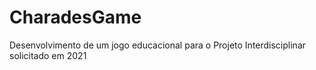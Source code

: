 # CharadesGame
Desenvolvimento de um jogo educacional para o Projeto Interdisciplinar solicitado em 2021
